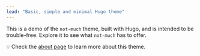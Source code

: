 ```yaml
---
lead: "Basic, simple and minimal Hugo theme"
---
```


This is a demo of the `not-much` theme, built with Hugo, and is intended to be trouble-free. Explore it to see what `not-much` has to offer.

💡 Check the [about page](/about) to learn more about this theme.